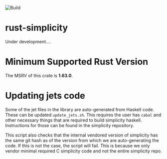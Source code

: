 ![Build](https://github.com/apoelstra/rust-simplicity/workflows/Continuous%20integration/badge.svg)

# rust-simplicity
Under development....

# Minimum Supported Rust Version

The MSRV of this crate is **1.63.0**.

# Updating jets code

Some of the jet files in the library are auto-generated from Haskell code. These can be updated `update_jets.sh`. This requires the user has `cabal` and other necessary things that are required to build simplicity haskell. Instructions for those can be found in the simplicity repository.

This script also checks that the internal vendored version of simplicity has the same git hash as of the version from which we are auto-generating the code. If this is not the case, the script will fail. This is because we only vendor minimal required C simplicity code and not the entire simplicity repo.
